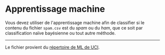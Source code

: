 # Apprentissage machine

Vous devez utiliser de l'apprentissage machine afin de classifier si le contenu
du fichier `spam.csv` est du *spam* ou du *ham*, que ce soit par classification
naïve bayésienne ou tout autre méthode.

---

Le fichier provient du [répertoire de ML de UCI](//archive.ics.uci.edu/ml).
